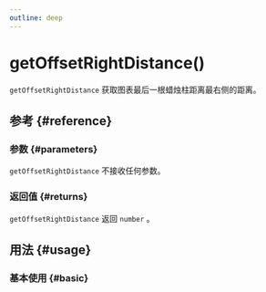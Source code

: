 ```yaml
---
outline: deep
---
```


# getOffsetRightDistance()
`getOffsetRightDistance` 获取图表最后一根蜡烛柱距离最右侧的距离。

## 参考 {#reference}
<!--@include: @/@views/api/references/instance/getOffsetRightDistance.md-->

### 参数 {#parameters}
`getOffsetRightDistance` 不接收任何参数。

### 返回值 {#returns}
`getOffsetRightDistance` 返回 `number` 。

## 用法 {#usage}
<script setup>
import GetOffsetRightDistance from '../../@views/api/samples/getOffsetRightDistance/index.vue'
</script>

### 基本使用 {#basic}
<GetOffsetRightDistance/>